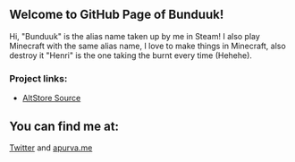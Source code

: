 ## Welcome to GitHub Page of Bunduuk!

Hi, "Bunduuk" is the alias name taken up by me in Steam! I also play Minecraft with the same alias name, I love to make things in Minecraft, also destroy it "Henri" is the one taking the burnt every time (Hehehe).

### Project links:

* [AltStore Source](https://bunduuk.github.io/altstore-source/)

## You can find me at:
[Twitter](https://twitter.com/apurva_leo)
and
[apurva.me](https://apurva.me)
